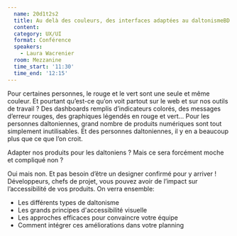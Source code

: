 ```yaml
---
  name: 20d1t2s2
  title: Au delà des couleurs, des interfaces adaptées au daltonismeBD
  content:
  category: UX/UI
  format: Conférence
  speakers: 
    - Laura Wacrenier
  room: Mezzanine
  time_start: '11:30'
  time_end: '12:15'
---
```

Pour certaines personnes, le rouge et le vert sont une seule et même couleur. Et pourtant qu’est-ce qu’on voit partout sur le web et sur nos outils de travail ? Des dashboards remplis d’indicateurs colorés, des messages d’erreur rouges, des graphiques légendés en rouge et vert... Pour les personnes daltoniennes, grand nombre de produits numériques sont tout simplement inutilisables. Et des personnes daltoniennes, il y en a beaucoup plus que ce que l’on croit.

Adapter nos produits pour les daltoniens ? Mais ce sera forcément moche et compliqué non ?

Oui mais non. Et pas besoin d’être un designer confirmé pour y arriver ! Développeurs, chefs de projet, vous pouvez avoir de l’impact sur l’accessibilité de vos produits. On verra ensemble:
- Les différents types de daltonisme
- Les grands principes d'accessibilité visuelle
- Les approches efficaces pour convaincre votre équipe
- Comment intégrer ces améliorations dans votre planning
